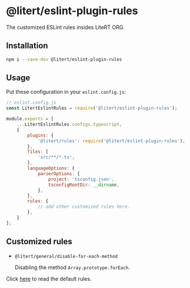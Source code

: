 # @litert/eslint-plugin-rules

The customized ESLint rules insides LiteRT ORG.

## Installation

```sh
npm i --save-dev @litert/eslint-plugin-rules
```

## Usage

Put these configuration in your `eslint.config.js`:

```js
// eslint.config.js
const LitertEslintRules = require('@litert/eslint-plugin-rules');

module.exports = [
    ...LitertEslintRules.configs.typescript,
    {
        plugins: {
            '@litert/rules': require('@litert/eslint-plugin-rules'),
        },
        files: [
            'src/**/*.ts',
        ],
        languageOptions: {
            parserOptions: {
                project: 'tsconfig.json',
                tsconfigRootDir: __dirname,
            },
        },
        rules: {
            // add other customized rules here.
        },
    }
];
```

## Customized rules

- `@litert/general/disable-for-each-method`

    Disabling the method `Array.prototype.forEach`.

Click [here](./lib/configs/typescript.js) to read the default rules.
